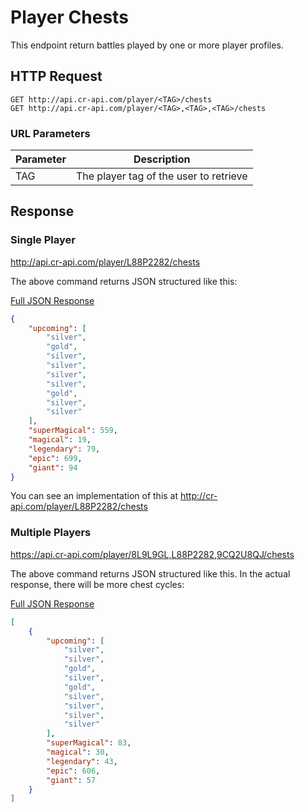 # Player Chests

This endpoint return battles played by one or more player profiles.

## HTTP Request

`GET http://api.cr-api.com/player/<TAG>/chests`    
`GET http://api.cr-api.com/player/<TAG>,<TAG>,<TAG>/chests`

### URL Parameters

Parameter | Description
--- | ---
TAG | The player tag of the user to retrieve

## Response

### Single Player
http://api.cr-api.com/player/L88P2282/chests

The above command returns JSON structured like this:

<a href="/json/player_chests_8L9L9GL.json">Full JSON Response</a>

```json
{
    "upcoming": [
        "silver",
        "gold",
        "silver",
        "silver",
        "silver",
        "silver",
        "gold",
        "silver",
        "silver"
    ],
    "superMagical": 559,
    "magical": 19,
    "legendary": 79,
    "epic": 699,
    "giant": 94
}
```
You can see an implementation of this at http://cr-api.com/player/L88P2282/chests

### Multiple Players
https://api.cr-api.com/player/8L9L9GL,L88P2282,9CQ2U8QJ/chests

The above command returns JSON structured like this. In the actual response, there will be more chest cycles:

<a href="/json/player_chests_8L9L9GL,L88P2282,9CQ2U8QJ.json">Full JSON Response</a>

```json
[
    {
        "upcoming": [
            "silver",
            "silver",
            "gold",
            "silver",
            "gold",
            "silver",
            "silver",
            "silver",
            "silver"
        ],
        "superMagical": 83,
        "magical": 30,
        "legendary": 43,
        "epic": 606,
        "giant": 57
    }
]
```
